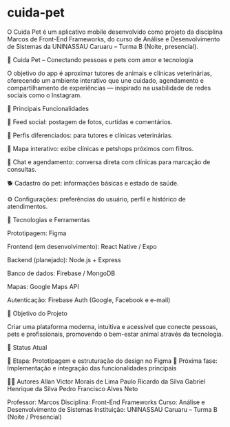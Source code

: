 # cuida-pet
O Cuida Pet é um aplicativo mobile desenvolvido como projeto da disciplina Marcos de Front-End Frameworks, do curso de Análise e Desenvolvimento de Sistemas da UNINASSAU Caruaru – Turma B (Noite, presencial).

🐾 Cuida Pet – Conectando pessoas e pets com amor e tecnologia

O objetivo do app é aproximar tutores de animais e clínicas veterinárias, oferecendo um ambiente interativo que une cuidado, agendamento e compartilhamento de experiências — inspirado na usabilidade de redes sociais como o Instagram.

🚀 Principais Funcionalidades

📸 Feed social: postagem de fotos, curtidas e comentários.

🏥 Perfis diferenciados: para tutores e clínicas veterinárias.

📍 Mapa interativo: exibe clínicas e petshops próximos com filtros.

💬 Chat e agendamento: conversa direta com clínicas para marcação de consultas.

🐕 Cadastro do pet: informações básicas e estado de saúde.

⚙️ Configurações: preferências do usuário, perfil e histórico de atendimentos.

🧩 Tecnologias e Ferramentas

Prototipagem: Figma

Frontend (em desenvolvimento): React Native / Expo

Backend (planejado): Node.js + Express

Banco de dados: Firebase / MongoDB

Mapas: Google Maps API

Autenticação: Firebase Auth (Google, Facebook e e-mail)

🎯 Objetivo do Projeto

Criar uma plataforma moderna, intuitiva e acessível que conecte pessoas, pets e profissionais, promovendo o bem-estar animal através da tecnologia.

📱 Status Atual

🔹 Etapa: Prototipagem e estruturação do design no Figma
🔹 Próxima fase: Implementação e integração das funcionalidades principais

👨‍💻 Autores
Allan Victor Morais de Lima
Paulo Ricardo da Silva
Gabriel Henrique da Silva
Pedro Francisco Alves Neto

Professor: Marcos
Disciplina: Front-End Frameworks
Curso: Análise e Desenvolvimento de Sistemas
Instituição: UNINASSAU Caruaru – Turma B (Noite / Presencial)
